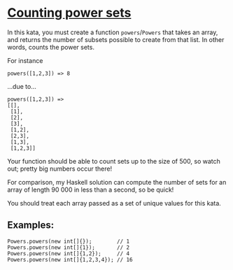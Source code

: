 # [Counting power sets](https://www.codewars.com/kata/counting-power-sets "https://www.codewars.com/kata/54381f0b6f032f933c000108")

In this kata, you must create a function `powers`/`Powers` that takes an array, and returns the number of subsets possible to create from that list. In other words, counts the power sets.

For instance
```
powers([1,2,3]) => 8
```

...due to...
```
powers([1,2,3]) =>
[[],
 [1],
 [2],
 [3],
 [1,2],
 [2,3],
 [1,3],
 [1,2,3]]
```

Your function should be able to count sets up to the size of 500, so watch out; pretty big numbers occur there!

For comparison, my Haskell solution can compute the number of sets for an array of length 90 000 in less than a second, so be quick!

You should treat each array passed as a set of unique values for this kata.

## Examples:
```
Powers.powers(new int[]{});        // 1
Powers.powers(new int[]{1});       // 2
Powers.powers(new int[]{1,2});     // 4
Powers.powers(new int[]{1,2,3,4}); // 16
```